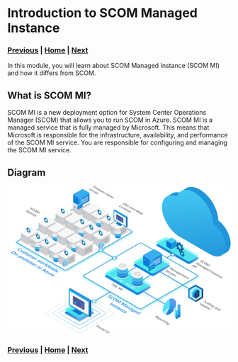 # Introduction to SCOM Managed Instance

### [Previous](readme.md) | [Home](readme.md) | [Next](setup.md)

In this module, you will learn about SCOM Managed Instance (SCOM MI) and how it differs from SCOM.

## What is SCOM MI?

SCOM MI is a new deployment option for System Center Operations Manager (SCOM) that allows you to run SCOM in Azure. SCOM MI is a managed service that is fully managed by Microsoft. This means that Microsoft is responsible for the infrastructure, availability, and performance of the SCOM MI service. You are responsible for configuring and managing the SCOM MI service.

## Diagram

![alt text](image.png)

### [Previous](readme.md) | [Home](readme.md) | [Next](setup.md)
